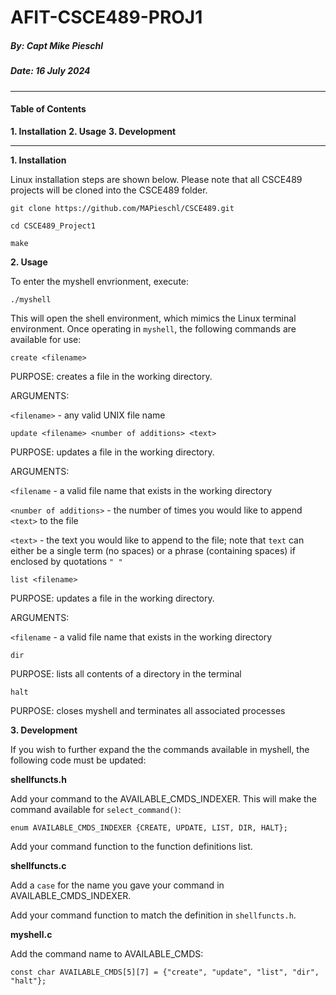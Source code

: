 # AFIT-CSCE489-PROJ1
##### By: Capt Mike Pieschl
##### Date: 16 July 2024

---

#### Table of Contents

**1. Installation**
**2. Usage**
**3. Development**

---

**1. Installation**

Linux installation steps are shown below. Please note that all CSCE489 projects will be cloned into the CSCE489 folder.

    git clone https://github.com/MAPieschl/CSCE489.git

    cd CSCE489_Project1

    make

**2. Usage**

To enter the myshell envrionment, execute:

    ./myshell

This will open the shell environment, which mimics the Linux terminal environment. Once operating in `myshell`, the following commands are available for use:

    create <filename>

PURPOSE:  creates a file in the working directory.

ARGUMENTS:

`<filename>` - any valid UNIX file name

    update <filename> <number of additions> <text>

PURPOSE:  updates a file in the working directory.

ARGUMENTS:

`<filename` - a valid file name that exists in the working directory

`<number of additions>` - the number of times you would like to append `<text>` to the file

`<text>` - the text you would like to append to the file; note that `text` can either be a single term (no spaces) or a phrase (containing spaces) if enclosed by quotations `" "`

    list <filename>

PURPOSE:  updates a file in the working directory.

ARGUMENTS:

`<filename` - a valid file name that exists in the working directory

    dir

PURPOSE:  lists all contents of a directory in the terminal

    halt

PURPOSE:  closes myshell and terminates all associated processes

**3. Development**

If you wish to further expand the the commands available in myshell, the following code must be updated:

**shellfuncts.h**

Add your command to the AVAILABLE_CMDS_INDEXER. This will make the command available for `select_command()`:

    enum AVAILABLE_CMDS_INDEXER {CREATE, UPDATE, LIST, DIR, HALT};

Add your command function to the function definitions list.

**shellfuncts.c**

Add a `case` for the name you gave your command in AVAILABLE_CMDS_INDEXER.

Add your command function to match the definition in `shellfuncts.h`.

**myshell.c**

Add the command name to AVAILABLE_CMDS:

    const char AVAILABLE_CMDS[5][7] = {"create", "update", "list", "dir", "halt"};
